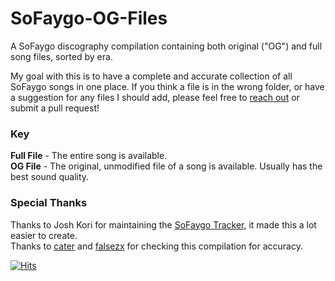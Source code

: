 # SoFaygo-OG-Files
A SoFaygo discography compilation containing both original ("OG") and full song files, sorted by era.

My goal with this is to have a complete and accurate collection of all SoFaygo songs in one place. If you think a file is in the wrong folder, or have a suggestion for any files I should add, please feel free to [reach out](https://discordapp.com/users/309659916858294273) or submit a pull request!

### Key
**Full File** - The entire song is available. <br/>
**OG File**	- The original, unmodified file of a song is available. Usually has the best sound quality.

### Special Thanks
Thanks to Josh Kori for maintaining the [SoFaygo Tracker](https://docs.google.com/spreadsheets/u/0/d/1HISW5L6rWvEW-ZtHrUQRBbjwfOYTrTuzi5fgPkwtObQ/htmlview), it made this a lot easier to create. <br/>
Thanks to [cater](https://discordapp.com/users/104367307152695296) and [falsezx](https://discordapp.com/users/368613992148762635) for checking this compilation for accuracy.

[![Hits](https://hits.seeyoufarm.com/api/count/incr/badge.svg?url=https%3A%2F%2Fgithub.com%2FHeyItsMicro%2FSoFaygo-OG-Files&count_bg=%2379C83D&title_bg=%23555555&icon=&icon_color=%23E7E7E7&title=hits&edge_flat=false)](https://hits.seeyoufarm.com)
